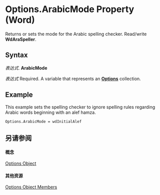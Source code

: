
# Options.ArabicMode Property (Word)

Returns or sets the mode for the Arabic spelling checker. Read/write  **WdAraSpeller**.


## Syntax

 _表达式_. **ArabicMode**

 _表达式_ Required. A variable that represents an **[Options](873b7b99-3fe1-fd89-9ece-a9355cb827dc.md)** collection.


## Example

This example sets the spelling checker to ignore spelling rules regarding Arabic words beginning with an alef hamza.


```
Options.ArabicMode = wdInitialAlef
```


## 另请参阅


#### 概念


[Options Object](873b7b99-3fe1-fd89-9ece-a9355cb827dc.md)
#### 其他资源


[Options Object Members](http://msdn.microsoft.com/library/76cd9dfe-6bbb-4c3d-0bfc-79a62bedd15e%28Office.15%29.aspx)